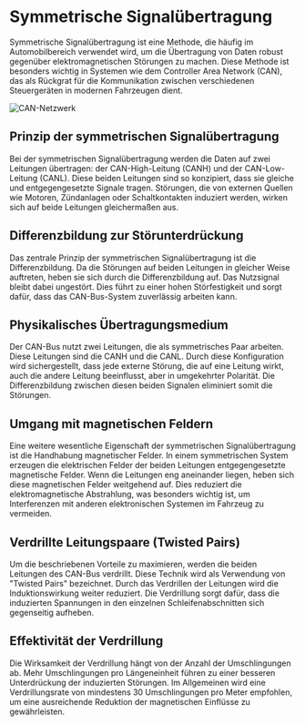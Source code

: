# Symmetrische Signalübertragung

Symmetrische Signalübertragung ist eine Methode, die häufig im Automobilbereich verwendet wird, um die Übertragung von Daten robust gegenüber elektromagnetischen Störungen zu machen. Diese Methode ist besonders wichtig in Systemen wie dem Controller Area Network (CAN), das als Rückgrat für die Kommunikation zwischen verschiedenen Steuergeräten in modernen Fahrzeugen dient.

![CAN-Netzwerk](/img/can/1712276652085.png)

## Prinzip der symmetrischen Signalübertragung

Bei der symmetrischen Signalübertragung werden die Daten auf zwei Leitungen übertragen: der CAN-High-Leitung (CANH) und der CAN-Low-Leitung (CANL). Diese beiden Leitungen sind so konzipiert, dass sie gleiche und entgegengesetzte Signale tragen. Störungen, die von externen Quellen wie Motoren, Zündanlagen oder Schaltkontakten induziert werden, wirken sich auf beide Leitungen gleichermaßen aus.

## Differenzbildung zur Störunterdrückung

Das zentrale Prinzip der symmetrischen Signalübertragung ist die Differenzbildung. Da die Störungen auf beiden Leitungen in gleicher Weise auftreten, heben sie sich durch die Differenzbildung auf. Das Nutzsignal bleibt dabei ungestört. Dies führt zu einer hohen Störfestigkeit und sorgt dafür, dass das CAN-Bus-System zuverlässig arbeiten kann.

## Physikalisches Übertragungsmedium

Der CAN-Bus nutzt zwei Leitungen, die als symmetrisches Paar arbeiten. Diese Leitungen sind die CANH und die CANL. Durch diese Konfiguration wird sichergestellt, dass jede externe Störung, die auf eine Leitung wirkt, auch die andere Leitung beeinflusst, aber in umgekehrter Polarität. Die Differenzbildung zwischen diesen beiden Signalen eliminiert somit die Störungen.

## Umgang mit magnetischen Feldern

Eine weitere wesentliche Eigenschaft der symmetrischen Signalübertragung ist die Handhabung magnetischer Felder. In einem symmetrischen System erzeugen die elektrischen Felder der beiden Leitungen entgegengesetzte magnetische Felder. Wenn die Leitungen eng aneinander liegen, heben sich diese magnetischen Felder weitgehend auf. Dies reduziert die elektromagnetische Abstrahlung, was besonders wichtig ist, um Interferenzen mit anderen elektronischen Systemen im Fahrzeug zu vermeiden.

## Verdrillte Leitungspaare (Twisted Pairs)

Um die beschriebenen Vorteile zu maximieren, werden die beiden Leitungen des CAN-Bus verdrillt. Diese Technik wird als Verwendung von "Twisted Pairs" bezeichnet. Durch das Verdrillen der Leitungen wird die Induktionswirkung weiter reduziert. Die Verdrillung sorgt dafür, dass die induzierten Spannungen in den einzelnen Schleifenabschnitten sich gegenseitig aufheben.

## Effektivität der Verdrillung

Die Wirksamkeit der Verdrillung hängt von der Anzahl der Umschlingungen ab. Mehr Umschlingungen pro Längeneinheit führen zu einer besseren Unterdrückung der induzierten Störungen. Im Allgemeinen wird eine Verdrillungsrate von mindestens 30 Umschlingungen pro Meter empfohlen, um eine ausreichende Reduktion der magnetischen Einflüsse zu gewährleisten.



 
